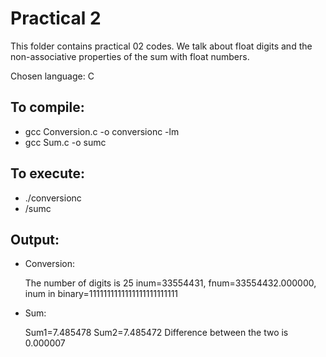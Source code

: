 # Practical 2

This folder contains practical 02 codes. We talk about float digits and the non-associative properties of the sum with float numbers.

Chosen language: C

## To compile:

* gcc Conversion.c -o conversionc -lm
* gcc Sum.c -o sumc

## To execute:

* ./conversionc
* /sumc

## Output:

* Conversion:

  The number of digits is 25
  inum=33554431,  fnum=33554432.000000,  inum in binary=1111111111111111111111111

* Sum:

  Sum1=7.485478
  Sum2=7.485472
  Difference between the two is 0.000007
